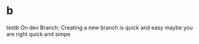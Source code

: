 # b
testb
On dev Branch:
Creating a new branch is quick and easy
maybe you are right
quick and simpe
